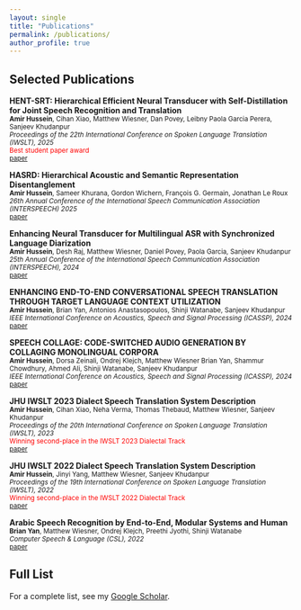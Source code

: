 ```yaml
---
layout: single
title: "Publications"
permalink: /publications/
author_profile: true
---
```



## Selected Publications

**HENT-SRT: Hierarchical Efficient Neural Transducer with Self-Distillation for Joint Speech Recognition and Translation**\
<sub>**Amir Hussein**, Cihan Xiao, Matthew Wiesner, Dan Povey, Leibny Paola Garcia Perera, Sanjeev Khudanpur</sub>\
<sub>*Proceedings of the 22th International Conference on Spoken Language Translation (IWSLT), 2025*</sub>\
<sub><span style="color: red;">Best student paper award</span></sub>\
<sub>[paper](https://aclanthology.org/2025.iwslt-1.14/)</sub>

**HASRD: Hierarchical Acoustic and Semantic Representation Disentanglement**\
<sub>**Amir Hussein**, Sameer Khurana, Gordon Wichern, François G. Germain, Jonathan Le Roux</sub>\
<sub>*26th Annual Conference of the International Speech Communication Association (INTERSPEECH) 2025​​​​​​​​​​​​​*</sub>\
<sub>[paper](https://www.isca-archive.org/interspeech_2025/hussein25_interspeech.html)</sub>

**Enhancing Neural Transducer for Multilingual ASR with Synchronized Language Diarization**\
<sub>**Amir Hussein**, Desh Raj, Matthew Wiesner, Daniel Povey, Paola Garcia, Sanjeev Khudanpur</sub>\
<sub>*25th Annual Conference of the International Speech Communication Association (INTERSPEECH), 2024*</sub>\
<sub>[paper](https://www.isca-archive.org/interspeech_2024/hussein24_interspeech.pdf)</sub>

**ENHANCING END-TO-END CONVERSATIONAL SPEECH TRANSLATION THROUGH TARGET LANGUAGE CONTEXT UTILIZATION**\
<sub>**Amir Hussein**, Brian Yan, Antonios Anastasopoulos, Shinji Watanabe, Sanjeev Khudanpur</sub>\
<sub>*IEEE International Conference on Acoustics, Speech and Signal Processing (ICASSP), 2024*</sub>\
<sub>[paper](https://ieeexplore.ieee.org/stamp/stamp.jsp?arnumber=10446102)</sub>

**SPEECH COLLAGE: CODE-SWITCHED AUDIO GENERATION BY COLLAGING MONOLINGUAL CORPORA**\
<sub>**Amir Hussein**, Dorsa Zeinali, Ondrej Klejch, Matthew Wiesner Brian Yan, Shammur Chowdhury, Ahmed Ali, Shinji Watanabe, Sanjeev Khudanpur</sub>\
<sub>*IEEE International Conference on Acoustics, Speech and Signal Processing (ICASSP), 2024*</sub>\
<sub>[paper](https://ieeexplore.ieee.org/stamp/stamp.jsp?arnumber=10446857)</sub>

**JHU IWSLT 2023 Dialect Speech Translation System Description**\
<sub>**Amir Hussein**, Cihan Xiao, Neha Verma, Thomas Thebaud, Matthew Wiesner, Sanjeev Khudanpur</sub>\
<sub>*Proceedings of the 20th International Conference on Spoken Language Translation (IWSLT), 2023*</sub>\
<sub><span style="color: red;">Winning second-place in the IWSLT 2023 Dialectal Track</span></sub>\
<sub>[paper](https://aclanthology.org/2023.iwslt-1.26)</sub>

**JHU IWSLT 2022 Dialect Speech Translation System Description**\
<sub>**Amir Hussein**, Jinyi Yang, Matthew Wiesner, Sanjeev Khudanpur</sub>\
<sub>*Proceedings of the 19th International Conference on Spoken Language Translation (IWSLT), 2022*</sub>\
<sub><span style="color: red;">Winning second-place in the IWSLT 2022 Dialectal Track</span></sub>\
<sub>[paper](https://aclanthology.org/2022.iwslt-1.29)</sub>

**Arabic Speech Recognition by End-to-End, Modular Systems and Human**\
<sub>**Brian Yan**, Matthew Wiesner, Ondrej Klejch, Preethi Jyothi, Shinji Watanabe</sub>\
<sub>*Computer Speech & Language (CSL), 2022*</sub>\
<sub>[paper](https://www.sciencedirect.com/science/article/abs/pii/S0885230821000760)</sub>

## Full List
For a complete list, see my [Google Scholar](https://scholar.google.com/citations?user=FPuPHkkAAAAJ&hl=en).

